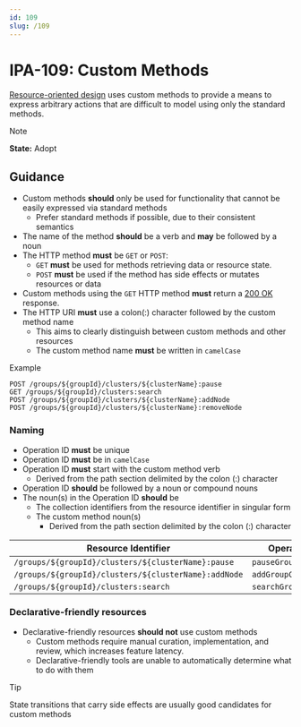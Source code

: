 ```yaml
---
id: 109
slug: /109
---
```


# IPA-109: Custom Methods

[Resource-oriented design](0101.md) uses custom methods to provide a means to
express arbitrary actions that are difficult to model using only the standard
methods.

> [!NOTE]  
> **State:** Adopt

## Guidance

- Custom methods **should** only be used for functionality that cannot be easily
  expressed via standard methods
  - Prefer standard methods if possible, due to their consistent semantics
- The name of the method **should** be a verb and **may** be followed by a noun
- The HTTP method **must** be `GET` or `POST`:
  - `GET` **must** be used for methods retrieving data or resource state.
  - `POST` **must** be used if the method has side effects or mutates resources
    or data
- Custom methods using the `GET` HTTP method **must** return a
  [200 OK](https://developer.mozilla.org/en-US/docs/Web/HTTP/Status/200)
  response.
- The HTTP URI **must** use a colon(:) character followed by the custom method
  name
  - This aims to clearly distinguish between custom methods and other resources
  - The custom method name **must** be written in `camelCase`

Example

```http request
POST /groups/${groupId}/clusters/${clusterName}:pause
GET /groups/${groupId}/clusters:search
POST /groups/${groupId}/clusters/${clusterName}:addNode
POST /groups/${groupId}/clusters/${clusterName}:removeNode
```

### Naming

- Operation ID **must** be unique
- Operation ID **must** be in `camelCase`
- Operation ID **must** start with the custom method verb
  - Derived from the path section delimited by the colon (:) character
- Operation ID **should** be followed by a noun or compound nouns
- The noun(s) in the Operation ID **should** be
  - The collection identifiers from the resource identifier in singular form
  - The custom method noun(s)
    - Derived from the path section delimited by the colon (:) character

| Resource Identifier                                  | Operation ID          |
| ---------------------------------------------------- | --------------------- |
| `/groups/${groupId}/clusters/${clusterName}:pause`   | `pauseGroupCluster`   |
| `/groups/${groupId}/clusters/${clusterName}:addNode` | `addGroupClusterNode` |
| `/groups/${groupId}/clusters:search`                 | `searchGroupClusters` |

### Declarative-friendly resources

- Declarative-friendly resources **should not** use custom methods
  - Custom methods require manual curation, implementation, and review, which
    increases feature latency.
  - Declarative-friendly tools are unable to automatically determine what to do
    with them

> [!TIP]  
> State transitions that carry side effects are usually good candidates for
> custom methods
